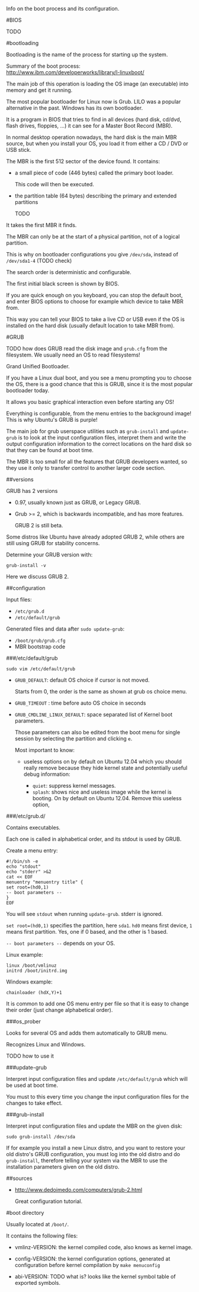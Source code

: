 Info on the boot process and its configuration.

#BIOS

TODO

#bootloading

Bootloading is the name of the process for starting up the system.

Summary of the boot process: <http://www.ibm.com/developerworks/library/l-linuxboot/>

The main job of this operation is loading the OS image (an executable) into memory and get it running.

The most popular bootloader for Linux now is Grub. LILO was a popular alternative in the past. Windows has its own bootloader.

It is a program in BIOS that tries to find in all devices (hard disk, cd/dvd, flash drives, floppies, ...) it can see for a Master Boot Record (MBR).

In normal desktop operation nowadays, the hard disk is the main MBR source, but when you install your OS, you load it from either a CD / DVD or USB stick.

The MBR is the first 512 sector of the device found. It contains:

- a small piece of code (446 bytes) called the primary boot loader.

    This code will then be executed.

- the partition table (64 bytes) describing the primary and extended partitions

    TODO

It takes the first MBR it finds.

The MBR can only be at the start of a physical partition, not of a logical partition.

This is why on bootloader configurations you give `/dev/sda`, instead of `/dev/sda1-4` (TODO check)

The search order is deterministic and configurable.

The first initial black screen is shown by BIOS.

If you are quick enough on you keyboard, you can stop the default boot, and enter BIOS options to choose for example which device to take MBR from.

This way you can tell your BIOS to take a live CD or USB even if the OS is installed on the hard disk (usually default location to take MBR from).

#GRUB

TODO how does GRUB read the disk image and `grub.cfg` from the filesystem. We usually need an OS to read filesystems!

Grand Unified Bootloader.

If you have a Linux dual boot, and you see a menu prompting you to choose the OS, there is a good chance that this is GRUB, since it is the most popular bootloader today.

It allows you basic graphical interaction even before starting any OS!

Everything is configurable, from the menu entries to the background image! This is why Ubuntu's GRUB is purple!

The main job for grub userspace utilities such as `grub-install` and `update-grub` is to look at the input configuration files, interpret them and write the output configuration information to the correct locations on the hard disk so that they can be found at boot time.

The MBR is too small for all the features that GRUB developers wanted, so they use it only to transfer control to another larger code section.

##versions

GRUB has 2 versions

- 0.97, usually known just as GRUB, or Legacy GRUB.
- Grub >= 2, which is backwards incompatible, and has more features.

    GRUB 2 is still beta.

Some distros like Ubuntu have already adopted GRUB 2, while others are still using GRUB for stability concerns.

Determine your GRUB version with:

    grub-install -v

Here we discuss GRUB 2.

##configuration

Input files:

-  `/etc/grub.d`
- `/etc/default/grub`

Generated files and data after `sudo update-grub`:

- `/boot/grub/grub.cfg`
- MBR bootstrap code

###/etc/default/grub

    sudo vim /etc/default/grub

- `GRUB_DEFAULT`: default OS choice if cursor is not moved.

	Starts from 0, the order is the same as shown at grub os choice menu.

- `GRUB_TIMEOUT` : time before auto OS choice in seconds

- `GRUB_CMDLINE_LINUX_DEFAULT`: space separated list of Kernel boot parameters.

	Those parameters can also be edited from the boot menu for single session by selecting the partition and clicking `e`.

	Most important to know:

	- useless options on by default on Ubuntu 12.04 which you should really remove
	    because they hide kernel state and potentially useful debug information:

        - `quiet`: suppress kernel messages.
        - `splash`: shows nice and useless image while the kernel is booting. On by default on Ubuntu 12.04. Remove this useless option,

###/etc/grub.d/

Contains executables.

Each one is called in alphabetical order, and its stdout is used by GRUB.

Create a menu entry:

    #!/bin/sh -e
    echo "stdout"
    echo "stderr" >&2
    cat << EOF
    menuentry "menuentry title" {
    set root=(hd0,1)
    -- boot parameters --
    }
    EOF

You will see `stdout` when running `update-grub`. stderr is ignored.

`set root=(hd0,1)` specifies the partition, here `sda1`. `hd0` means first device,
`1` means first partition. Yes, one if 0 based, and the other is 1 based.

`-- boot parameters --` depends on your OS.

Linux example:

    linux /boot/vmlinuz
    initrd /boot/initrd.img

Windows example:

    chainloader (hdX,Y)+1

It is common to add one OS menu entry per file so that it is easy to change their order (just change alphabetical order).

###os_prober

Looks for several OS and adds them automatically to GRUB menu.

Recognizes Linux and Windows.

TODO how to use it

###update-grub

Interpret input configuration files and update `/etc/default/grub` which will be used at boot time.

You must to this every time you change the input configuration files for the changes to take effect.

###grub-install

Interpret input configuration files and update the MBR on the given disk:

    sudo grub-install /dev/sda

If for example you install a new Linux distro, and you want to restore your old distro's GRUB configuration, you must log into the old distro and do `grub-install`, therefore telling your system via the MBR to use the installation parameters given on the old distro.

##sources

- <http://www.dedoimedo.com/computers/grub-2.html>

    Great configuration tutorial.

#boot directory

Usually located at `/boot/`.

It contains the following files:

- vmlinz-VERSION: the kernel compiled code, also knows as kernel image.

- config-VERSION: the kernel configuration options,
    generated at configuration before kernel compilation by `make menuconfig`

- abi-VERSION: TODO what is? looks like the kernel symbol table of exported symbols.
